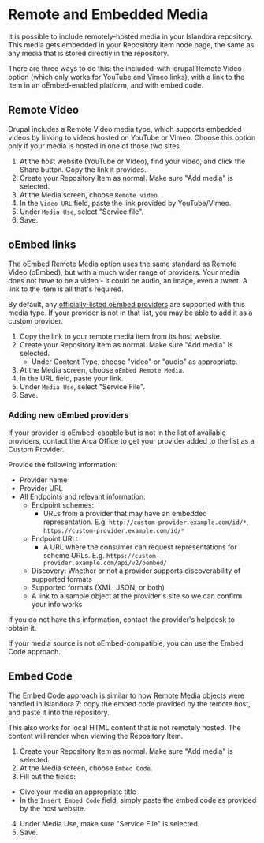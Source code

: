 # Remote and Embedded Media

It is possible to include remotely-hosted media in your Islandora repository. This media gets embedded in your Repository Item node page, the same as any media that is stored directly in the repository.

There are three ways to do this: the included-with-drupal Remote Video option (which only works for YouTube and Vimeo links), with a link to the item in an oEmbed-enabled platform, and with embed code.

## Remote Video

Drupal includes a Remote Video media type, which supports embedded videos by linking to videos hosted on YouTube or Vimeo. Choose this option only if your media is hosted in one of those two sites.

1. At the host website (YouTube or Video), find your video, and click the Share button. Copy the link it provides.
2. Create your Repository Item as normal. Make sure "Add media" is selected.
3. At the Media screen, choose `Remote video`.
4. In the `Video URL` field, paste the link provided by YouTube/Vimeo.
5. Under `Media Use`, select "Service file".
6. Save.

## oEmbed links

The oEmbed Remote Media option uses the same standard as Remote Video (oEmbed), but with a much wider range of providers. Your media does not have to be a video - it could be audio, an image, even a tweet. A link to the item is all that's required.

By default, any [officially-listed oEmbed providers](https://oembed.com/providers.json) are  supported with this media type. If your provider is not in that list, you may be able to add it as a custom provider.

1. Copy the link to your remote media item from its host website.
2. Create your Repository Item as normal. Make sure "Add media" is selected.
    - Under Content Type, choose "video" or "audio" as appropriate.
3. At the Media screen, choose `oEmbed Remote Media`.
4. In the URL field, paste your link.
5. Under `Media Use`, select "Service File".
6. Save.

### Adding new oEmbed providers

If your provider is oEmbed-capable but is not in the list of available providers, contact the Arca Office to get your provider added to the list as a Custom Provider.

Provide the following information:

- Provider name
- Provider URL
- All Endpoints and relevant information:
  - Endpoint schemes:
    - URLs from a provider that may have an embedded representation. E.g. `http://custom-provider.example.com/id/*`, `https://custom-provider.example.com/id/*`
  - Endpoint URL:
    - A URL where the consumer can request representations for scheme URLs. E.g. `https://custom-provider.example.com/api/v2/oembed/`
  - Discovery: Whether or not a provider supports discoverability of supported formats
  - Supported formats (XML, JSON, or both)
  - A link to a sample object at the provider's site so we can confirm your info works
  
If you do not have this information, contact the provider's helpdesk to obtain it.

If your media source is not oEmbed-compatible, you can use the Embed Code approach.

## Embed Code

The Embed Code approach is similar to how Remote Media objects were handled in Islandora 7: copy the embed code provided by the remote host, and paste it into the repository.

This also works for local HTML content that is not remotely hosted. The content will render when viewing the Repository Item.

1. Create your Repository Item as normal. Make sure "Add media" is selected.
2. At the Media screen, choose `Embed Code`.
3. Fill out the fields:
  - Give your media an appropriate title
  - In the `Insert Embed Code` field, simply paste the embed code as provided by the host website.
4. Under Media Use, make sure "Service File" is selected.
5. Save.